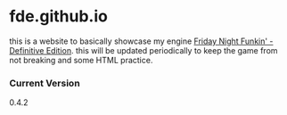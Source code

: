# fde.github.io

this is a website to basically showcase my engine [Friday Night Funkin' - Definitive Edition](https://github.com/AnimatingLegend/Funkin-Definitive-Edition). this will be updated periodically to keep the game from not breaking and some HTML practice.

### Current Version
0.4.2